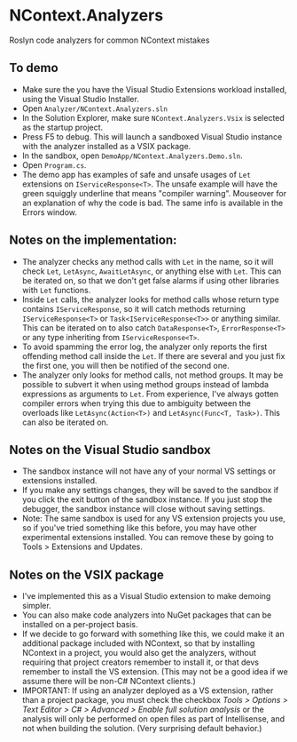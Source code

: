 # NContext.Analyzers

Roslyn code analyzers for common NContext mistakes

## To demo

- Make sure the you have the Visual Studio Extensions workload installed, using the Visual Studio Installer.
- Open `Analyzer/NContext.Analyzers.sln`
- In the Solution Explorer, make sure `NContext.Analyzers.Vsix` is selected as the startup project.
- Press F5 to debug. This will launch a sandboxed Visual Studio instance with the analyzer installed as a VSIX package. 
- In the sandbox, open `DemoApp/NContext.Analyzers.Demo.sln`.
- Open `Program.cs`.
- The demo app has examples of safe and unsafe usages of `Let` extensions on `IServiceResponse<T>`.  The unsafe example will have the green squiggly underline that means "compiler warning". Mouseover for an explanation of why the code is bad. The same info is available in the Errors window.

## Notes on the implementation:
- The analyzer checks any method calls with `Let` in the name, so it will check `Let`, `LetAsync`, `AwaitLetAsync`, or anything else with `Let`.  This can be iterated on, so that we don't get false alarms if using other libraries with `Let` functions.
- Inside `Let` calls, the analyzer looks for method calls whose return type contains `IServiceResponse`, so it will catch methods returning `IServiceResponse<T>` or `Task<IServiceResponse<T>>` or anything similar.  This can be iterated on to also catch `DataResponse<T>`, `ErrorResponse<T>` or any type inheriting from `IServiceResponse<T>`.
- To avoid spamming the error log, the analyzer only reports the first offending method call inside the `Let`. If there are several and you just fix the first one, you will then be notified of the second one.
- The analyzer only looks for method calls, not method groups. It may be possible to subvert it when using method groups instead of lambda expressions as arguments to `Let`. From experience, I've always gotten compiler errors when trying this due to ambiguity between the overloads like `LetAsync(Action<T>)` and `LetAsync(Func<T, Task>)`. This can also be iterated on.

## Notes on the Visual Studio sandbox
- The sandbox instance will not have any of your normal VS settings or extensions installed.
- If you make any settings changes, they will be saved to the sandbox if you click the exit button of the sandbox instance.  If you just stop the debugger, the sandbox instance will close without saving settings.
- Note: The same sandbox is used for any VS extension projects you use, so if you've tried something like this before, you may have other experimental extensions installed. You can remove these by going to Tools > Extensions and Updates.

## Notes on the VSIX package
- I've implemented this as a Visual Studio extension to make demoing simpler.
- You can also make code analyzers into NuGet packages that can be installed on a per-project basis.
- If we decide to go forward with something like this, we could make it an additional package included with NContext, so that by installing NContext in a project, you would also get the analyzers, without requiring that project creators remember to install it, or that devs remember to install the VS extension. (This may not be a good idea if we assume there will be non-C# NContext clients.)
- IMPORTANT: If using an analyzer deployed as a VS extension, rather than a project package, you must check the checkbox _Tools > Options > Text Editor > C# > Advanced > Enable full solution analysis_ or the analysis will only be performed on open files as part of Intellisense, and not when building the solution.  (Very surprising default behavior.)